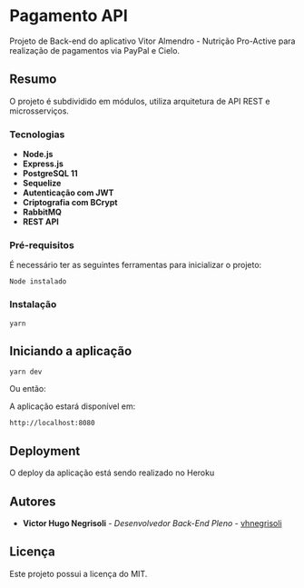 # Pagamento API

Projeto de Back-end do aplicativo Vitor Almendro - Nutrição Pro-Active para realização de pagamentos via PayPal e Cielo.

## Resumo

O projeto é subdividido em módulos, utiliza arquitetura de API REST e microsserviços.

### Tecnologias

* **Node.js**
* **Express.js**
* **PostgreSQL 11**
* **Sequelize**
* **Autenticação com JWT**
* **Criptografia com BCrypt**
* **RabbitMQ**
* **REST API**

### Pré-requisitos

É necessário ter as seguintes ferramentas para inicializar o projeto:

```
Node instalado
```

### Instalação

```
yarn
```

## Iniciando a aplicação

```
yarn dev
```

Ou então:

A aplicação estará disponível em:

```
http://localhost:8080
```

## Deployment

O deploy da aplicação está sendo realizado no Heroku

## Autores

* **Victor Hugo Negrisoli** - *Desenvolvedor Back-End Pleno* - [vhnegrisoli](https://github.com/vhnegrisoli)

## Licença

Este projeto possui a licença do MIT.
